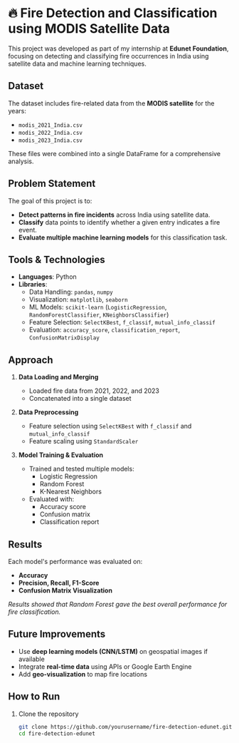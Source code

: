 # 🔥 Fire Detection and Classification using MODIS Satellite Data

This project was developed as part of my internship at **Edunet Foundation**, focusing on detecting and classifying fire occurrences in India using satellite data and machine learning techniques.

##  Dataset

The dataset includes fire-related data from the **MODIS satellite** for the years:

- `modis_2021_India.csv`
- `modis_2022_India.csv`
- `modis_2023_India.csv`

These files were combined into a single DataFrame for a comprehensive analysis.

##  Problem Statement

The goal of this project is to:
- **Detect patterns in fire incidents** across India using satellite data.
- **Classify** data points to identify whether a given entry indicates a fire event.
- **Evaluate multiple machine learning models** for this classification task.

##  Tools & Technologies

- **Languages**: Python
- **Libraries**: 
  - Data Handling: `pandas`, `numpy`
  - Visualization: `matplotlib`, `seaborn`
  - ML Models: `scikit-learn` (`LogisticRegression`, `RandomForestClassifier`, `KNeighborsClassifier`)
  - Feature Selection: `SelectKBest`, `f_classif`, `mutual_info_classif`
  - Evaluation: `accuracy_score`, `classification_report`, `ConfusionMatrixDisplay`

##  Approach

1. **Data Loading and Merging**
   - Loaded fire data from 2021, 2022, and 2023
   - Concatenated into a single dataset

2. **Data Preprocessing**
   - Feature selection using `SelectKBest` with `f_classif` and `mutual_info_classif`
   - Feature scaling using `StandardScaler`

3. **Model Training & Evaluation**
   - Trained and tested multiple models:
     - Logistic Regression
     - Random Forest
     - K-Nearest Neighbors
   - Evaluated with:
     - Accuracy score
     - Confusion matrix
     - Classification report

##  Results

Each model's performance was evaluated on:
- **Accuracy**
- **Precision, Recall, F1-Score**
- **Confusion Matrix Visualization**

_Results showed that Random Forest gave the best overall performance for fire classification._

##  Future Improvements

- Use **deep learning models (CNN/LSTM)** on geospatial images if available
- Integrate **real-time data** using APIs or Google Earth Engine
- Add **geo-visualization** to map fire locations

##  How to Run

1. Clone the repository  
   ```bash
   git clone https://github.com/yourusername/fire-detection-edunet.git
   cd fire-detection-edunet
